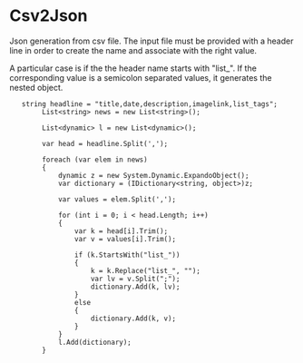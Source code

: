 # Csv2Json
Json generation from csv file. 
The input file must be provided with a header line in order to create the name and associate with the right value.

A particular case is if the the header name starts with "list_". If the corresponding value is a semicolon separated values, it generates the nested object.

```
   string headline = "title,date,description,imagelink,list_tags";
        List<string> news = new List<string>();

        List<dynamic> l = new List<dynamic>();

        var head = headline.Split(',');

        foreach (var elem in news)
        {
            dynamic z = new System.Dynamic.ExpandoObject();
            var dictionary = (IDictionary<string, object>)z;

            var values = elem.Split(',');

            for (int i = 0; i < head.Length; i++)
            {
                var k = head[i].Trim();
                var v = values[i].Trim();

                if (k.StartsWith("list_"))
                {
                    k = k.Replace("list_", "");
                    var lv = v.Split(";");
                    dictionary.Add(k, lv);
                }
                else
                {
                    dictionary.Add(k, v);
                }
            }
            l.Add(dictionary);
        }
```
